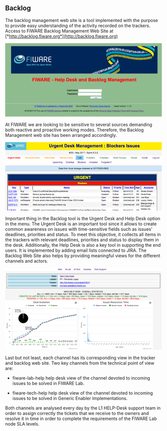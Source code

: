 ## Backlog

The backlog management web site is a tool implemented with the purpose
to provide easy understanding of the activity recorded on the trackers.
Access to FIWARE Backlog Management Web Site at
[*http://backlog.fiware.org*](http://backlog.fiware.org)

![FIWARE Backlog tool.](image12.png)

At FIWARE we are looking to be sensitive to several sources demanding
both reactive and proactive working modes. Therefore, the Backlog
Management web site has been arranged accordingly.

![FIWARE Backlog, urgent desk management](image13.png)

Important thing in the Backlog tool is the Urgent Desk and Help Desk
option in the menu. The Urgent Desk is an important tool since it allows
to create common awareness on issues with time-sensitive fields such as
issues’ deadlines, priorities and status. To meet this objective, it
collects all items in the trackers with relevant deadlines, priorities
and status to display them in the desk. Additionally, the Help Desk is
also a key tool in supporting the end users. It is implemented by adding
email lists connected to JIRA. The Backlog Web Site also helps by
providing meaningful views for the different channels and actors.

![FIWARE Backlog, Help-Desk evolution.](image14.png)

Last but not least, each channel has its corresponding view in the
tracker and backlog web site. Two key channels from the technical point
of view are:

-   fiware-lab-help help desk view of the channel devoted to incoming
    issues to be solved in FIWARE Lab.

-   fiware-tech-help help desk view of the channel devoted to incoming
    issues to be solved in Generic Enabler Implementations.

Both channels are analysed every day by the L1 HELP-Desk support team in
order to assign correctly the tickets that we receive to the owners and
resolve it in time in order to complete the requirements of the FIWARE
Lab node SLA levels.
